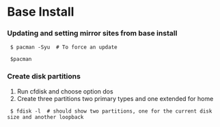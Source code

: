 # Base Install

### Updating and setting mirror sites from base install

```
 $ pacman -Syu  # To force an update
 
 $pacman
```

### Create disk partitions 
1. Run cfdisk and choose option dos
2. Create three partitions two primary types and one extended for home
```
 $ fdisk -l  # should show two partitions, one for the current disk size and another loopback
